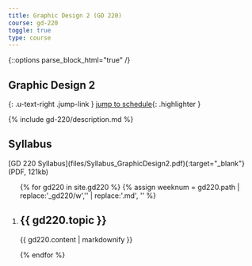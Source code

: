 ```yaml
---
title: Graphic Design 2 (GD 220)
course: gd-220
toggle: true
type: course
---
```


{::options parse_block_html="true" /}
<section>

Graphic Design 2
================

{: .u-text-right .jump-link }
[jump to schedule](#week01){: .highlighter }

{% include gd-220/description.md %}

</section>

<aside>

Syllabus
--------

<span class="highlighter">
[GD 220 Syllabus](files/Syllabus_GraphicDesign2.pdf){:target="_blank"} (PDF, 121kb)
</span>

<!-- {% include gd-220/projects.md %} -->

<!-- {% include gd-220/rubric.md %} -->

<!-- {: .button-wrapper }
<a href="{{ site.baseurl }}{% link gd-220/hints/index.md %}" class="button--bordered">
<span class="button__borders"></span>
Hints + Tips</a>

{: .button-wrapper }
<a href="{{ site.baseurl }}{% link resources.md %}" class="button--bordered">
<span class="button__borders"></span>
Resources</a> -->

</aside>

<ol class="u-list-reset schedule-list">
{% for gd220 in site.gd220 %}
{% assign weeknum = gd220.path | replace:'_gd220/w','' | replace:'.md', '' %}

  <li class="accordion-wrapper" id="week{{ weeknum }}">
    <h2 class="accordion-title{% if gd220.empty %} has-no-content js-content-toggle-ignore{% else %} js-trigger-content-toggle{% endif %}">
      {{ gd220.topic }}
    </h2>
    {{ gd220.content | markdownify }}
  </li>

{% endfor %}
</ol>
